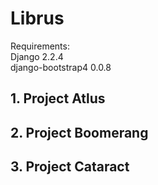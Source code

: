 # Librus

Requirements:<br>
Django 2.2.4 <br>
django-bootstrap4 0.0.8 <br>

## 1. Project Atlus

## 2. Project Boomerang
## 3. Project Cataract
